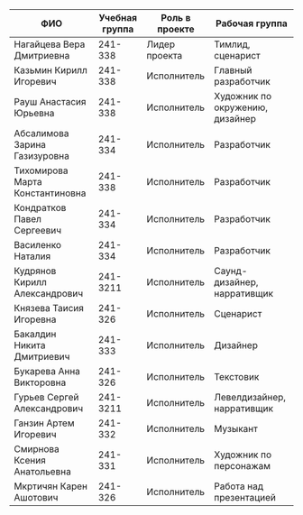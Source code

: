 | ФИО                          | Учебная группа | Роль в проекте                     | Рабочая группа                           |
|------------------------------|----------------|------------------------------------|------------------------------------------|
| Нагайцева Вера Дмитриевна     | 241-338        | Лидер проекта                     | Тимлид, сценарист                       |
| Казьмин Кирилл Игоревич       | 241-338        | Исполнитель                       | Главный разработчик                     |
| Рауш Анастасия Юрьевна        | 241-338        | Исполнитель                       | Художник по окружению, дизайнер         |
| Абсалимова Зарина Газизуровна | 241-334        | Исполнитель                       | Разработчик                             |
| Тихомирова Марта Константиновна | 241-338      | Исполнитель                       | Разработчик                             |
| Кондратков Павел Сергеевич    | 241-334        | Исполнитель                       | Разработчик                             |
| Василенко Наталия             | 241-334        | Исполнитель                       | Разработчик                             |
| Кудрянов Кирилл Александрович | 241-3211       | Исполнитель                       | Саунд-дизайнер, нарративщик             |
| Князева Таисия Игоревна       | 241-326        | Исполнитель                       | Сценарист                               |
| Бакалдин Никита Дмитриевич    | 241-333        | Исполнитель                       | Дизайнер                                |
| Букарева Анна Викторовна      | 241-326        | Исполнитель                       | Текстовик                               |
| Гурьев Сергей Александрович   | 241-3211       | Исполнитель                       | Левелдизайнер, нарративщик              |
| Ганзин Артем Игоревич         | 241-332        | Исполнитель                       | Музыкант                                |
| Смирнова Ксения Анатольевна   | 241-331        | Исполнитель                       | Художник по персонажам                  |
| Мкртичян Карен Ашотович       | 241-326        | Исполнитель                       | Работа над презентацией                 |
